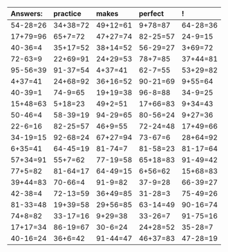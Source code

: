 | Answers: | practice | makes | perfect | ! |
| :--- | :--- | :--- | :--- | :--- |
| 54-28=26 | 34+38=72 | 49+12=61 | 9+78=87 | 64-28=36 | 
| 17+79=96 | 65+7=72 | 47+27=74 | 82-25=57 | 24-9=15 | 
| 40-36=4 | 35+17=52 | 38+14=52 | 56-29=27 | 3+69=72 | 
| 72-63=9 | 22+69=91 | 24+29=53 | 78+7=85 | 37+44=81 | 
| 95-56=39 | 91-37=54 | 4+37=41 | 62-7=55 | 53+29=82 | 
| 4+37=41 | 24+68=92 | 36+16=52 | 90-21=69 | 9+55=64 | 
| 40-39=1 | 74-9=65 | 19+19=38 | 96-8=88 | 34-9=25 | 
| 15+48=63 | 5+18=23 | 49+2=51 | 17+66=83 | 9+34=43 | 
| 50-46=4 | 58-39=19 | 94-29=65 | 80-56=24 | 9+27=36 | 
| 22-6=16 | 82-25=57 | 46+9=55 | 72-24=48 | 17+49=66 | 
| 34-19=15 | 92-68=24 | 67+27=94 | 73-67=6 | 28+64=92 | 
| 6+35=41 | 64-45=19 | 81-74=7 | 81-58=23 | 81-17=64 | 
| 57+34=91 | 55+7=62 | 77-19=58 | 65+18=83 | 91-49=42 | 
| 77+5=82 | 81-64=17 | 64-49=15 | 6+56=62 | 15+68=83 | 
| 39+44=83 | 70-66=4 | 91-9=82 | 37-9=28 | 66-39=27 | 
| 42-38=4 | 72-13=59 | 36+49=85 | 31-28=3 | 75-49=26 | 
| 81-33=48 | 19+39=58 | 29+56=85 | 63-14=49 | 90-16=74 | 
| 74+8=82 | 33-17=16 | 9+29=38 | 33-26=7 | 91-75=16 | 
| 17+17=34 | 86-19=67 | 30-6=24 | 24+28=52 | 35-28=7 | 
| 40-16=24 | 36+6=42 | 91-44=47 | 46+37=83 | 47-28=19 | 
